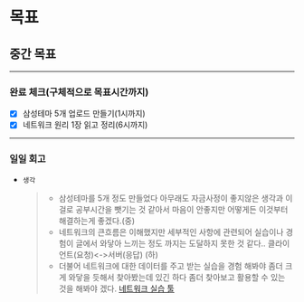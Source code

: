 # 목표

## 중간 목표

---

### 완료 체크(구체적으로 목표시간까지)

- [x] 삼성테마 5개 업로드 만들기(1시까지)
- [x] 네트워크 원리 1장 읽고 정리(6시까지)

---

### 일일 회고

- `생각`
  > - 삼성테마를 5개 정도 만들었다 아무래도 자금사정이 좋지않은 생각과 이걸로 공부시간을 뺏기는 것 같아서 마음이 안좋지만 어떻게든 이것부터 해결하는게 좋겠다.(중)
  > - 네트워크의 큰흐름은 이해했지만 세부적인 사항에 관련되어 실습이나 경험이 글에서 와닿아 느끼는 정도 까지는 도달하지 못한 것 같다.. 클라이언트(요청)<->서버(응답) (하)
  > - 더불어 네트워크에 대한 데이터를 주고 받는 실습을 경험 해봐야 좀더 크게 와닿을 듯해서 찾아봤는데 있긴 하다 좀더 찾아보고 활용할 수 있는 것을 해봐야 겠다.
      [네트워크 실습 툴](https://net123.tistory.com/category/%EB%84%A4%ED%8A%B8%EC%9B%8C%ED%81%AC/%EC%8B%A4%EC%8A%B5%20%EA%B4%80%EB%A0%A8%20%ED%88%B4%20%EC%86%8C%EA%B0%9C)
